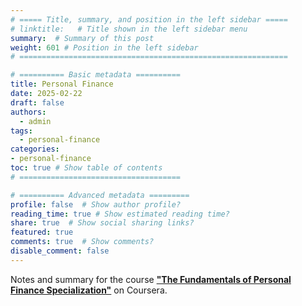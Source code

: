 ```yaml
---
# ===== Title, summary, and position in the left sidebar =====
# linktitle:   # Title shown in the left sidebar menu
summary:  # Summary of this post
weight: 601 # Position in the left sidebar
# ============================================================

# ========== Basic metadata ==========
title: Personal Finance
date: 2025-02-22
draft: false
authors:
  - admin
tags:
  - personal-finance
categories:
- personal-finance
toc: true # Show table of contents
# ====================================

# ========== Advanced metadata =========
profile: false  # Show author profile?
reading_time: true # Show estimated reading time?
share: true  # Show social sharing links?
featured: true
comments: true  # Show comments?
disable_comment: false
---
```


Notes and summary for the course **["The Fundamentals of Personal Finance Specialization"](https://www.coursera.org/specializations/personal-finance-fundamentals)** on Coursera.